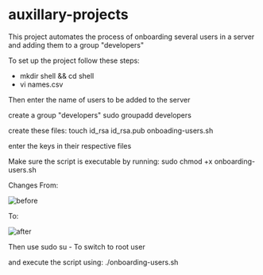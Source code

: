 # auxillary-projects

This project automates the process of onboarding several users in a server and adding them to a group "developers"

To set up the project follow these steps:
  - mkdir shell && cd shell
  - vi names.csv

Then enter the name of users to be added to the server

create a group "developers"
  sudo groupadd developers
  
create these files:
  touch id_rsa id_rsa.pub onboading-users.sh
  
enter the keys in their respective files

Make sure the script is executable by running:
  sudo chmod +x onboarding-users.sh
  
  Changes From:
  
 ![before](https://user-images.githubusercontent.com/64135078/196560868-c5625dd7-e493-43fc-afce-ad78a9bdfae8.png)
  
  To:
  
![after](https://user-images.githubusercontent.com/64135078/196561092-51f7c486-12cb-4093-94b8-dcac4e876ace.png)

Then use 
  sudo su - To switch to root user
 
 and execute the script using:
  ./onboarding-users.sh
 
